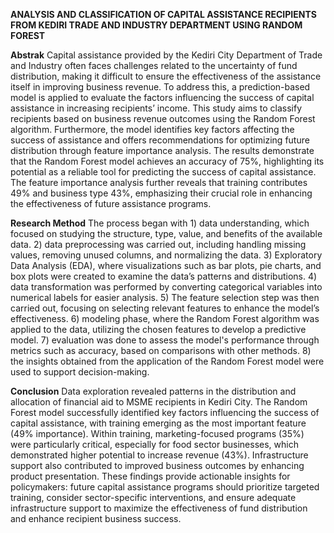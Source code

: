 **ANALYSIS AND CLASSIFICATION OF CAPITAL ASSISTANCE RECIPIENTS FROM KEDIRI TRADE AND INDUSTRY DEPARTMENT USING RANDOM FOREST**



**Abstrak**
Capital assistance provided by the Kediri City Department of Trade and Industry often faces challenges related to the uncertainty of fund distribution, making it difficult to ensure the effectiveness of the assistance itself in improving business revenue. To address this, a prediction-based model is applied to evaluate the factors influencing the success of capital assistance in increasing recipients’ income. This study aims to classify recipients based on business revenue outcomes using the Random Forest algorithm. Furthermore, the model identifies key factors affecting the success of assistance and offers recommendations for optimizing future distribution through feature importance analysis. The results demonstrate that the Random Forest model achieves an accuracy of 75%, highlighting its potential as a reliable tool for predicting the success of capital assistance. The feature importance analysis further reveals that training contributes 49% and business type 43%, emphasizing their crucial role in enhancing the effectiveness of future assistance programs.

**Research Method**
The process began with 1) data understanding, which focused on studying the structure, type, value, and benefits of the available data. 2) data preprocessing was carried out, including handling missing values, removing unused columns, and normalizing the data. 3) Exploratory Data Analysis (EDA), where visualizations such as bar plots, pie charts, and box plots were created to examine the data’s patterns and distributions. 4) data transformation was performed by converting categorical variables into numerical labels for easier analysis. 5) The feature selection step was then carried out, focusing on selecting relevant features to enhance the model’s effectiveness. 6) modeling phase, where the Random Forest algorithm was applied to the data, utilizing the chosen features to develop a predictive model. 7) evaluation was done to assess the model's performance through metrics such as accuracy, based on comparisons with other methods. 8) the insights obtained from the application of the Random Forest model were used to support decision-making.

**Conclusion**
Data exploration revealed patterns in the distribution and allocation of financial aid to MSME recipients in Kediri City. The Random Forest model successfully identified key factors influencing the success of capital assistance, with training emerging as the most important feature (49% importance). Within training, marketing-focused programs (35%) were particularly critical, especially for food sector businesses, which demonstrated higher potential to increase revenue (43%). Infrastructure support also contributed to improved business outcomes by enhancing product presentation. These findings provide actionable insights for policymakers: future capital assistance programs should prioritize targeted training, consider sector-specific interventions, and ensure adequate infrastructure support to maximize the effectiveness of fund distribution and enhance recipient business success.

